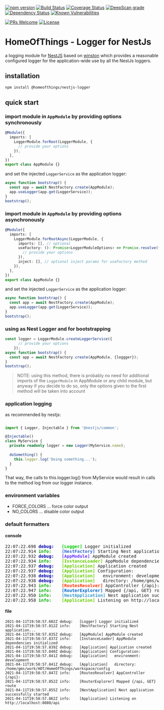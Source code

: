 [![npm version](https://badge.fury.io/js/%40homeofthings%2Fnestjs-logger.svg)](https://badge.fury.io/js/%40homeofthings%2Fnestjs-logger)
[![Build Status](https://api.travis-ci.com/gms1/HomeOfThings.svg?branch=master)](https://travis-ci.com/gms1/HomeOfThings)
[![Coverage Status](https://codecov.io/gh/gms1/HomeOfThings/branch/master/graph/badge.svg?flag=nestjs-logger)](https://codecov.io/gh/gms1/HomeOfThings?flag=nestjs-logger)
[![DeepScan grade](https://deepscan.io/api/teams/439/projects/987/branches/1954/badge/grade.svg)](https://deepscan.io/dashboard#view=project&tid=439&pid=987&bid=1954)
[![Dependency Status](https://david-dm.org/gms1/HomeOfThings.svg)](https://david-dm.org/gms1/HomeOfThings)
[![Known Vulnerabilities](https://snyk.io/test/github/gms1/HomeOfThings/badge.svg)](https://snyk.io/test/github/gms1/HomeOfThings)

[![PRs Welcome](https://img.shields.io/badge/PRs-welcome-brightgreen.svg?style=flat-square)](http://makeapullrequest.com)
[![License](https://img.shields.io/npm/l/@homeofthings/nestjs-logger.svg?style=flat-square)](../../../../LICENSE)

# HomeOfThings - Logger for NestJs

a logging module for [NestJS](https://docs.nestjs.com/) based on [winston](https://www.npmjs.com/package/winston)
which provides a reasonable configured logger for the application-wide use by all the NestJs loggers.

## installation

```bash
npm install @homeofthings/nestjs-logger
```

## quick start

### import module in `AppModule` by providing options synchronously

```Typescript
@Module({
  imports: [
    LoggerModule.forRoot(LoggerModule, {
      // provide your options
    }),
  ],
})
export class AppModule {}
```

and set the injected `LoggerService` as the application logger:

```TypeScript
async function bootstrap() {
  const app = await NestFactory.create(AppModule);
  app.useLogger(app.get(LoggerService));
}
bootstrap();
```

### import module in `AppModule` by providing options asynchronously

```Typescript
@Module({
  imports: [
    LoggerModule.forRootAsync(LoggerModule, {
      imports: [], // optional
      useFactory: (): Promise<LoggerModuleOptions> => Promise.resolve({
        // provide your options
      }),
      inject: [], // optional inject params for useFactory method
    }),
  ],
})
export class AppModule {}
```

and set the injected `LoggerService` as the application logger:

```TypeScript
async function bootstrap() {
  const app = await NestFactory.create(AppModule);
  app.useLogger(app.get(LoggerService));
}
bootstrap();
```

### using as Nest Logger and for bootstrapping

```TypeScript
const logger = LoggerModule.createLoggerService({
      // provide your options
    });
async function bootstrap() {
  const app = await NestFactory.create(AppModule, {loggger});
}
bootstrap();
```

> NOTE: using this method, there is probably no need for additional imports of the `LoggerModule` in AppModule or any child module, but
> anyway if you decide to do so, only the options given to the first method will be taken into account

### application logging

as recommended by nestjs:

```Typescript

import { Logger, Injectable } from '@nestjs/common';

@Injectable()
class MyService {
  private readonly logger = new Logger(MyService.name);
  
  doSomething() {
    this.logger.log('Doing something...');
  }
}
```

That way, the calls to this.logger.log() from MyService would result in calls to the method log from our logger instance.

### environment variables

- FORCE_COLORS ... force color output
- NO_COLORS    ... disable color output

### default formatters

#### console

<pre>
22:07:22.698 <b style="color: #0000aa;">debug:  </b><b style="color:#00cc00;font-weight: bold;"> [Logger]</b> Logger initialized
22:07:22.914 <b style="color: #00aa00;">info:   </b><b style="color:#3366cc;font-weight: bold;"> [NestFactory]</b> Starting Nest application...
22:07:22.932 <b style="color: #0000aa;">debug:  </b><b style="color:#6633ff;font-weight: bold;"> [AppModule]</b> AppModule created
22:07:22.934 <b style="color: #00aa00;">info:   </b><b style="color:#66cc00;font-weight: bold;"> [InstanceLoader]</b> AppModule dependencies initialized
22:07:22.937 <b style="color: #0000aa;">debug:  </b><b style="color:#66cc00;font-weight: bold;"> [Application]</b> Application created
22:07:22.937 <b style="color: #0000aa;">debug:  </b><b style="color:#66cc00;font-weight: bold;"> [Application]</b> Configuration:
22:07:22.938 <b style="color: #0000aa;">debug:  </b><b style="color:#66cc00;font-weight: bold;"> [Application]</b>   environment: development
22:07:22.938 <b style="color: #0000aa;">debug:  </b><b style="color:#66cc00;font-weight: bold;"> [Application]</b>   directory: /home/gms/work/HOT/HomeOfThings/workspace/config
22:07:22.943 <b style="color: #00aa00;">info:   </b><b style="color:#ff3300;font-weight: bold;"> [RoutesResolver]</b> AppController {/api}:
22:07:22.947 <b style="color: #00aa00;">info:   </b><b style="color:#0066cc;font-weight: bold;"> [RouterExplorer]</b> Mapped {/api, GET} route
22:07:22.950 <b style="color: #00aa00;">info:   </b><b style="color:#3399cc;font-weight: bold;"> [NestApplication]</b> Nest application successfully started
22:07:22.958 <b style="color: #00aa00;">info:   </b><b style="color:#66cc00;font-weight: bold;"> [Application]</b> Listening on http://localhost:8080/api
</pre>

#### file

```text
2021-04-11T19:58:57.602Z debug:   [Logger] Logger initialized
2021-04-11T19:58:57.812Z info:    [NestFactory] Starting Nest application...
2021-04-11T19:58:57.835Z debug:   [AppModule] AppModule created
2021-04-11T19:58:57.837Z info:    [InstanceLoader] AppModule dependencies initialized
2021-04-11T19:58:57.839Z debug:   [Application] Application created
2021-04-11T19:58:57.840Z debug:   [Application] Configuration:
2021-04-11T19:58:57.841Z debug:   [Application]   environment: development
2021-04-11T19:58:57.841Z debug:   [Application]   directory: /home/gms/work/HOT/HomeOfThings/workspace/config
2021-04-11T19:58:57.847Z info:    [RoutesResolver] AppController {/api}:
2021-04-11T19:58:57.852Z info:    [RouterExplorer] Mapped {/api, GET} route
2021-04-11T19:58:57.855Z info:    [NestApplication] Nest application successfully started
2021-04-11T19:58:57.862Z info:    [Application] Listening on http://localhost:8080/api
```

